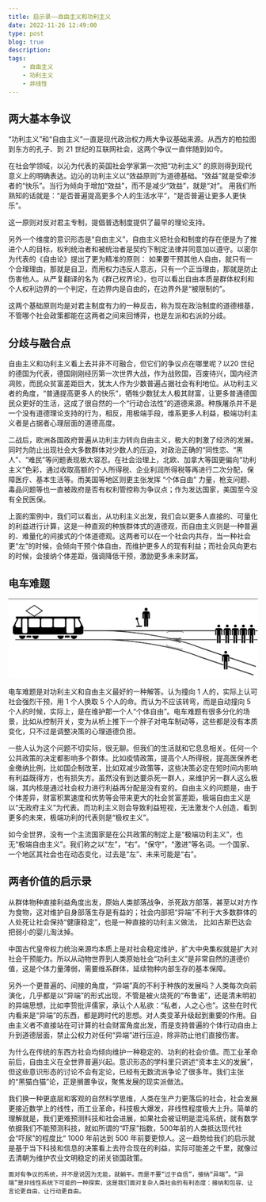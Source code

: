 ```yaml
---
title: 启示录——自由主义和功利主义
date: 2022-11-26 12:49:00
type: post
blog: true
description: 
tags:
    - 自由主义
    - 功利主义
    - 非线性
---
```




## 两大基本争议

“功利主义”和“自由主义”一直是现代政治权力两大争议基础来源。从西方的柏拉图到东方的孔子、到 21 世纪的互联网社会，这两个争议一直伴随到如今。

在社会学领域，以沁为代表的英国社会学家第一次把“功利主义” 的原则得到现代意义上的明确表达。边沁的功利主义以“效益原则”为道德基础。“效益”就是受牵涉者的“快乐”。当行为倾向于增加“效益”，而不是减少“效益”，就是“对”。 用我们所熟知的话就是：“是否普遍提高更多个人的生活水平”，“是否普遍让更多人更快乐”。

这一原则对反对君主专制，提倡普选制度提供了最早的理论支持。

另外一个维度的意识形态是“自由主义”，自由主义把社会和制度的存在便是为了推进个人的目标，权利统治者和被统治者是契约下制定法律并同意加以遵守。以密尔为代表的《自由论》提出了更为精准的原则： 如果要干预其他人自由，就只有一个合理理由，那就是自卫，而用权力违反人意志，只有一个正当理由，那就是防止伤害他人。从严复翻译的名为《群己权界论》，也可以看出自由本质是群体权利和个人权利边界的一个判定，在边界内是自由的，在边界外是“被限制的”。

这两个基础原则均是对君主制度有力的一种反击，称为现在政治制度的道德根基，不管哪个社会政策都能在这两者之间来回博弈，也是左派和右派的分歧。

## 分歧与融合点

自由主义和功利主义看上去并非不可融合，但它们的争议点在哪里呢？以20 世纪的德国为代表，德国刚刚经历第一次世界大战，作为战败国，百废待兴，国内经济凋败，而民众贫富差距巨大，犹太人作为少数普遍占据社会有利地位。从功利主义者的角度，“普通提高更多人的快乐”，牺牲少数犹太人极其财富，让更多普通德国民众更好的生活，这成了很自然的一个“行动合法性”的道德来源。种族屠杀并不是一个没有道德理论支持的行为，相反，用极端手段，维系更多人利益，极端功利主义者是占据者心理层面的道德高度。

二战后，欧洲各国政府普遍从功利主力转向自由主义，极大的刺激了经济的发展。同时为防止出现社会大多数群体对少数人的压迫，对政治正确的“同性恋、“黑人”、“难民”等问题表现极大容忍。在社会治理上，北欧、加拿大等国更偏向“功利主义”色彩，通过收取高额的个人所得税、企业利润所得税等再进行二次分配，保障医疗、基本生活等。而美国等地区则更主张发挥 “个体自由” 力量，枪支问题、毒品问题等也一直被政府是否有权利管控称为争议点；作为发达国家，美国至今没有全民医保。

上面的案例中，我们可以看出，从功利主义出发，我们会以更多人直接的、可量化的利益进行计算，这是一种直观的种族群体式的道德观，而自由主义则是一种普遍的、难量化的间接式的个体道德观。这两者可以在一个社会内共存，当一种社会更“左”的时候，会倾向干预个体自由，而维护更多人的现有利益；而社会风向更右的时候，会接纳个体差距，强调降低干预，激励更多未来财富。


## 电车难题

![](../assets/2022-11-26-14-28-42.png)

电车难题是对功利主义和自由主义最好的一种解答。认为撞向 1 人的，实际上认可社会强烈干预，用 1 个人换取 5 个人的命。而认为不应该转弯，而是自动撞向 5 个人的时候，实际上，是在维护那一个人“个体自由”。电车难题有很多分化的场景，比如从控制开关，变为从桥上推下一个胖子对电车制动等，这些都是没有本质变化，只不过是调整决策的心理道德负担。


一些人认为这个问题不切实际，很无聊。但我们的生活就和它息息相关。任何一个公共政策的决定都影响多个群体。比如疫情政策，提高个人所得税，提高医保养老金缴纳比例，比如国企制改革，比如双减少政策等，这些决策必定在短时间内影响有利益既得方，也有损失方。虽然没有到达要杀死一群人，来维护另一群人这么极端，其内核是通过社会权力进行利益再分配是没有变的。自由主义的问题是，由于个体差异，财富积累速度和优势等会带来更大的社会贫富差距，极端自由主义是以“无政府主义”为代表。而功利主义则会导致利益短视，无法激发个人创造，看到更多的未来，极端功利的代表则是“极权主义”。

如今全世界，没有一个主流国家是在公共政策的制定上是“极端功利主义”，也无“极端自由主义”。我们称之以“左”，“右”。“保守”，“激进”等名词。一个国家、一个地区其社会也在动态变化，过去是“左”、未来可能是“右”。



## 两者价值的启示录


从群体物种直接利益角度出发，原始人类部落战争，杀死敌方部落，甚至以对方作为食物，这对维护自身部落生存是有益的；社会内部把“异端”不利于大多数群体的人处死让社会保持“健康稳定”，也是一种直接的功利主义做法， 比如古斯巴达会把弱小的婴儿淘汰掉。

中国古代皇帝权力统治来源均本质上是对社会稳定维护，扩大中央集权就是扩大对社会干预能力。所以从动物世界到人类原始社会“功利主义”是非常自然的道德价值，这是个体力量薄弱，需要维系群体，延续物种内部生存的基本保障。

另外一个更普遍的、间接的角度，“异端”真的不利于种族的发展吗？人类每次向前演化，几乎都是以“异端”的形式出现，不管是被火烧死的“布鲁诺”，还是清末明初的异端思想，比如李贽批评儒家，承认个人私欲：“私者，人之心也”。这些在时代内看来是“异端”的东西，都是跨时代的思想。对人类变革升级起到重要的作用。自由主义者不直接站在可计算的社会财富角度出发，而是支持普遍的个体行动自由上升到道德层面，禁止公权力对任何“异端”进行压迫，除非防止他们直接伤害。



为什么在传统的东西方社会均倾向维护一种稳定的、功利的社会价值。而工业革命前后，自由主义在全世界普遍兴起。意识形态的学科里只讲述“资本主义的发展”，但这些意识形态的讨论不会有定论，已经有无数流派争论了很多年。我们主张的“黑猫白猫”论，正是搁置争议，聚焦发展的现实派做法。


我们换一种更底层和客观的自然科学思维，人类在生产力更落后的社会，社会发展更接近数学上的线性，而工业革命，科技极大爆发，非线性程度极大上升。简单的理解就是，我们更难预测科技和社会进展，如果社会被证明是混沌系统，就有数学依据我们不能预测科技，就如所谓的“吓尿”指数，500年前的人类抵达现代社会“吓尿”的程度比“ 1000 年前达到 500 年前要更惊人。这一趋势给我们的启示就是基于当下科技和信息的决策看上去符合现在的利益，实际可能差之千里，就像过去清朝为维护农业文明稳定的闭关锁国政策。

`面对有争议的系统，并不是说因为无能，就躺平。而是不要“过于自信”，接纳“异端”。“异端”是非线性系统下可能的一种探索，这是我们面对复杂人类社会的有利态度：接纳和包容、让言论更自由、让行动更自由。`

​